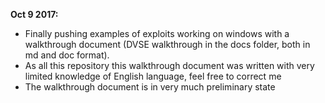 **Oct 9 2017:**

* Finally pushing examples of exploits working on windows with a walkthrough document (DVSE walkthrough in the docs folder, both in md and doc format).
* As all this repository this walkthrough document was written with very limited knowledge of English language, feel free to correct me
* The walkthrough document is in very much preliminary state






